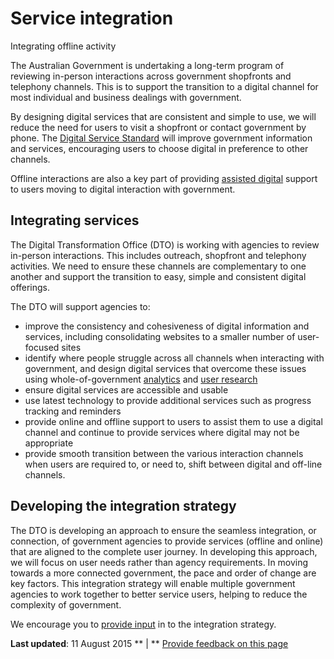 Service integration
===================

Integrating offline activity

The Australian Government is undertaking a long-term program of reviewing in-person interactions across government shopfronts and telephony channels. This is to support the transition to a digital channel for most individual and business dealings with government.

By designing digital services that are consistent and simple to use, we will reduce the need for users to visit a shopfront or contact government by phone. The [Digital Service Standard](../../standard/index.html) will improve government information and services, encouraging users to choose digital in preference to other channels.

Offline interactions are also a key part of providing [assisted digital](../../node/361.html) support to users moving to digital interaction with government.

Integrating services
--------------------

The Digital Transformation Office (DTO) is working with agencies to review in-person interactions. This includes outreach, shopfront and telephony activities. We need to ensure these channels are complementary to one another and support the transition to easy, simple and consistent digital offerings.

The DTO will support agencies to:

-   improve the consistency and cohesiveness of digital information and services, including consolidating websites to a smaller number of user-focused sites
-   identify where people struggle across all channels when interacting with government, and design digital services that overcome these issues using whole-of-government [analytics](../../node/381.html) and [user research](../../node/481.html)
-   ensure digital services are accessible and usable
-   use latest technology to provide additional services such as progress tracking and reminders
-   provide online and offline support to users to assist them to use a digital channel and continue to provide services where digital may not be appropriate
-   provide smooth transition between the various interaction channels when users are required to, or need to, shift between digital and off-line channels.

Developing the integration strategy
-----------------------------------

The DTO is developing an approach to ensure the seamless integration, or connection, of government agencies to provide services (offline and online) that are aligned to the complete user journey. In developing this approach, we will focus on user needs rather than agency requirements. In moving towards a more connected government, the pace and order of change are key factors. This integration strategy will enable multiple government agencies to work together to better service users, helping to reduce the complexity of government.

We encourage you to [provide input](../../feedback%3Furl_from=Service%2520integration.html) in to the integration strategy.

**Last updated**: 11 August 2015 ** | ** [Provide feedback on this page](../../feedback%3Furl_from=Service%2520integration.html)

